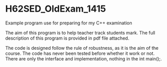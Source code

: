 # H62SED_OldExam_1415
Example program use for preparing for my C++ examination

The aim of this program is to help teacher track students mark. The full description of this program is provided in pdf file attached. 

The code is designed follow the rule of robustness, as it is the aim of the course. The code has never been tested before whether it work or not. 
There are only the interface and implementation, nothing in the int main();.
